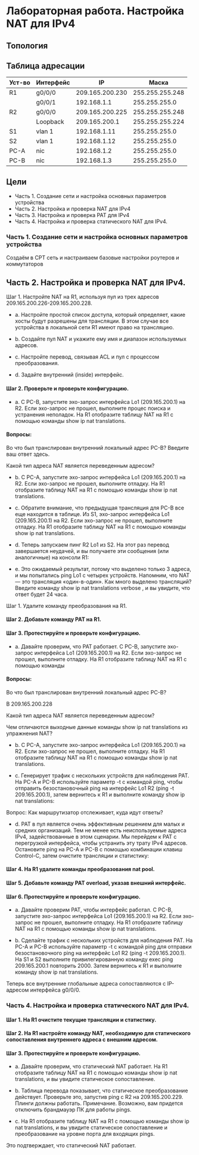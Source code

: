 # Лабораторная работа. Настройка NAT для IPv4

## Топология



## Таблица адресации

| Уст-во  | Интерфейс  | IP  | Маска  |
|---|---|---|---|
| R1  | g0/0/0  | 209.165.200.230  | 255.255.255.248  |
|   | g0/0/1  | 192.168.1.1  | 255.255.255.0  |
| R2  | g0/0/0  | 209.165.200.225  | 255.255.255.248  |
|   | Loopback  | 209.165.200.1  | 255.255.255.224  |
| S1  | vlan 1  | 192.168.1.11  | 255.255.255.0  |
| S2  | vlan 1  | 192.168.1.12  | 255.255.255.0  |
| PC-A  | nic  | 192.168.1.2  | 255.255.255.0  |
| PC-B  | nic  | 192.168.1.3  | 255.255.255.0  |

## Цели
- Часть 1. Создание сети и настройка основных параметров устройства
- Часть 2. Настройка и проверка NAT для IPv4
- Часть 3. Настройка и проверка PAT для IPv4
- Часть 4. Настройка и проверка статического NAT для IPv4.

### Часть 1. Создание сети и настройка основных параметров устройства
Создаём в CPT сеть и настраиваем базовые настройки роутеров и коммутаторов

## Часть 2. Настройка и проверка NAT для IPv4.

Шаг 1. Настройте NAT на R1, используя пул из трех адресов 209.165.200.226-209.165.200.228. 

 - a.	Настройте простой список доступа, который определяет, какие хосты будут разрешены для трансляции. В этом случае все устройства в локальной сети R1 имеют право на трансляцию.
 - b.	Создайте пул NAT и укажите ему имя и диапазон используемых адресов.
   



 - c.	Настройте перевод, связывая ACL и пул с процессом преобразования.



 - d.	Задайте внутренний (inside) интерфейс. 



#### Шаг 2. Проверьте и проверьте конфигурацию. 
 - a.	С PC-B,  запустите эхо-запрос интерфейса Lo1 (209.165.200.1) на R2. Если эхо-запрос не прошел, выполните процес поиска и устранения неполадок. На R1 отобразите таблицу NAT на R1 с помощью команды show ip nat translations.




#### Вопросы:
Во что был транслирован внутренний локальный адрес PC-B?
Введите ваш ответ здесь.
 
Какой тип адреса NAT является переведенным адресом?
 
 - b.	С PC-A, запустите  эхо-запрос интерфейса Lo1 (209.165.200.1) на R2. Если эхо-запрос не прошел, выполните отладку. На R1 отобразите таблицу NAT на R1 с помощью команды show ip nat translations.




 - c.	Обратите внимание, что предыдущая трансляция для PC-B все еще находится в таблице. Из S1, эхо-запрос интерфейса Lo1 (209.165.200.1) на R2. Если эхо-запрос не прошел, выполните отладку. На R1 отобразите таблицу NAT на R1 с помощью команды show ip nat translations.




 - d.	Теперь запускаем пинг R2 Lo1 из S2. На этот раз перевод завершается неудачей, и вы получаете эти сообщения (или аналогичные) на консоли R1:




 - e.	Это ожидаемый результат, потому что выделено только 3 адреса, и мы попытались ping Lo1 с четырех устройств. Напомним, что NAT — это трансляция «один-в-один». Как много выделено трансляций? Введите команду show ip nat translations verbose , и вы увидите, что ответ будет 24 часа.



Шаг 1. Удалите команду преобразования на R1.



#### Шаг 2. Добавьте команду PAT на R1.



#### Шаг 3. Протестируйте и проверьте конфигурацию.
 - a.	Давайте проверим, что PAT работает. С PC-B,  запустите эхо-запрос интерфейса Lo1 (209.165.200.1) на R2. Если эхо-запрос не прошел, выполните отладку. На R1 отобразите таблицу NAT на R1 с помощью команды




#### Вопросы:
Во что был транслирован внутренний локальный адрес PC-B?

В 209.165.200.228
 
Какой тип адреса NAT является переведенным адресом?

 
Чем отличаются выходные данные команды show ip nat translations из упражнения NAT?


 
 - b.	С PC-A, запустите эхо-запрос интерфейса Lo1 (209.165.200.1) на R2. Если эхо-запрос не прошел, выполните отладку. На R1 отобразите таблицу NAT на R1 с помощью команды show ip nat translations.




 - c.	Генерирует трафик с нескольких устройств для наблюдения PAT. На PC-A и PC-B используйте параметр -t с командой ping, чтобы отправить безостановочный ping на интерфейс Lo1 R2 (ping -t 209.165.200.1), затем вернитесь к R1 и выполните команду show ip nat translations:




Вопрос:
Как маршрутизатор отслеживает, куда идут ответы? 
 
 - d.	PAT в пул является очень эффективным решением для малых и средних организаций. Тем не менее есть неиспользуемые адреса IPv4, задействованные в этом сценарии. Мы перейдем к PAT с перегрузкой интерфейса, чтобы устранить эту трату IPv4 адресов. Остановите ping на PC-A и PC-B с помощью комбинации клавиш Control-C, затем очистите трансляции и статистику:

#### Шаг 4. На R1 удалите команды преобразования nat pool.



#### Шаг 5. Добавьте команду PAT overload, указав внешний интерфейс.



#### Шаг 6. Протестируйте и проверьте конфигурацию. 
 - a.	Давайте проверим PAT, чтобы интерфейс работал. С PC-B,  запустите эхо-запрос интерфейса Lo1 (209.165.200.1) на R2. Если эхо-запрос не прошел, выполните отладку. На R1 отобразите таблицу NAT на R1 с помощью команды show ip nat translations.




 - b.	Сделайте трафик с нескольких устройств для наблюдения PAT. На PC-A и PC-B используйте параметр -t с командой ping для отправки безостановочного ping на интерфейс Lo1 R2 (ping -t 209.165.200.1). На S1 и S2 выполните привилегированную команду exec ping 209.165.200.1 повторить 2000. Затем вернитесь к R1 и выполните команду show ip nat translations.




Теперь все внутренние глобальные адреса сопоставляются с IP-адресом интерфейса g0/0/0.

### Часть 4. Настройка и проверка статического NAT для IPv4.

#### Шаг 1. На R1 очистите текущие трансляции и статистику.



 
#### Шаг 2. На R1 настройте команду NAT, необходимую для статического сопоставления внутреннего адреса с внешним адресом.



#### Шаг 3. Протестируйте и проверьте конфигурацию.
 - a.	Давайте проверим, что статический NAT работает. На R1 отобразите таблицу NAT на R1 с помощью команды show ip nat translations, и вы увидите статическое сопоставление.




 - b.	Таблица перевода показывает, что статическое преобразование действует. Проверьте это, запустив ping  с R2 на 209.165.200.229. Плинги должны работать.
Примечание. Возможно, вам придется отключить брандмауэр ПК для работы pings.
 - c.	На R1 отобразите таблицу NAT на R1 с помощью команды show ip nat translations, и вы увидите статическое сопоставление и преобразование на уровне порта для входящих pings.



Это подтверждает, что статический NAT работает.
